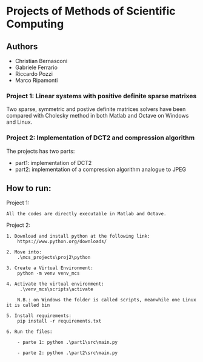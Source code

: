 # Projects of Methods of Scientific Computing

## Authors

* Christian Bernasconi
* Gabriele Ferrario
* Riccardo Pozzi
* Marco Ripamonti

### Project 1: Linear systems with positive definite sparse matrixes
Two sparse, symmetric and postive definite matrices solvers  have been compared with Cholesky method in both Matlab and Octave on Windows and Linux.

### Project 2: Implementation of DCT2 and compression algorithm
The projects has two parts:
- part1: implementation of DCT2
- part2: implementation of a compression algorithm analogue to JPEG


## How to run:
Project 1:

    All the codes are directly executable in Matlab and Octave.

Project 2:

    1. Download and install python at the following link:
        https://www.python.org/downloads/
        
    2. Move into: 
        .\mcs_projects\proj2\python
        
    3. Create a Virtual Environment: 
        python -m venv venv_mcs
        
    4. Activate the virtual environment:
         .\venv_mcs\scripts\activate
        
        N.B.: on Windows the folder is called scripts, meanwhile one Linux it is called bin
        
    5. Install requirements:
        pip install -r requirements.txt
    
    6. Run the files:
    
        - parte 1: python .\part1\src\main.py
        
        - parte 2: python .\part2\src\main.py
        
        
        
            